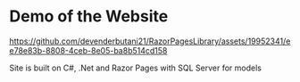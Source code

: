# Demo of the Website

https://github.com/devenderbutani21/RazorPagesLibrary/assets/19952341/ee78e83b-8808-4ceb-8e05-ba8b514cd158

Site is built on C#, .Net and Razor Pages with SQL Server for models

